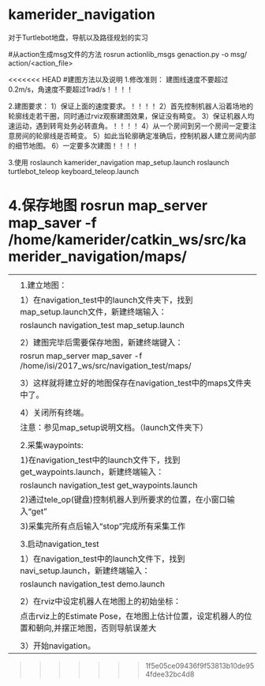 # kamerider_navigation
对于Turtlebot地盘，导航以及路径规划的实习

#从action生成msg文件的方法
rosrun actionlib_msgs genaction.py -o msg/ action/<action_file>

<<<<<<< HEAD
#建图方法以及说明
1.修改准则：
  建图线速度不要超过0.2m/s，角速度不要超过1rad/s！！！！

2.建图要求：
  1）保证上面的速度要求。！！！！
  2）首先控制机器人沿着场地的轮廓线走若干圈，同时通过rviz观察建图效果，保证没有畸变。
  3）保证机器人均速运动，遇到转弯处务必转直角。！！！！
  4）从一个房间到另一个房间一定要注意房间的轮廓线是否畸变。
  5）如此当轮廓确定准确后，控制机器人建立房间内部的细节地图。
  6）一定要多次建图！！！！

3.使用
  roslaunch kamerider_navigation map_setup.launch
  roslaunch turtlebot_teleop keyboard_teleop.launch

4.保存地图
  rosrun map_server map_saver -f /home/kamerider/catkin_ws/src/kamerider_navigation/maps/<name>
=======
|      |                                                              |
| ---- | ------------------------------------------------------------ |
|      |                                                              |
|      | 1.建立地图：                                                 |
|      | 1）在navigation_test中的launch文件夹下，找到map_setup.launch文件，新建终端输入： |
|      | roslaunch navigation_test map_setup.launch                   |
|      |                                                              |
|      | 2）建图完毕后需要保存地图，新建终端键入：                    |
|      | rosrun map_server map_saver -f /home/isi/2017_ws/src/navigation_test/maps/<name> |
|      |                                                              |
|      | 3）这样就将建立好的地图保存在navigation_test中的maps文件夹中了。 |
|      |                                                              |
|      | 4）关闭所有终端。                                            |
|      | 注意：参见map_setup说明文档。（launch文件夹下）              |
|      |                                                              |
|      | 2.采集waypoints:                                             |
|      | 1)在navigation_test中的launch文件下，找到get_waypoints.launch，新建终端输入： |
|      | roslaunch navigation_test get_waypoints.launch               |
|      | 2)通过tele_op(键盘)控制机器人到所要求的位置，在小窗口输入“get” |
|      | 3)采集完所有点后输入“stop”完成所有采集工作                   |
|      |                                                              |
|      | 3.启动navigation_test                                        |
|      | 1）在navigation_test中的launch文件下，找到navi_setup.launch，新建终端输入： |
|      | roslaunch navigation_test demo.launch                        |
|      |                                                              |
|      | 2）在rviz中设定机器人在地图上的初始坐标：                    |
|      | 点击rviz上的Estimate Pose，在地图上估计位置，设定机器人的位置和朝向,并摆正地图，否则导航误差大 |
|      |                                                              |
|      | 3）开始navigation。                                          |
>>>>>>> 1f5e05ce09436f9f53813b10de954fdee32bc4d8
